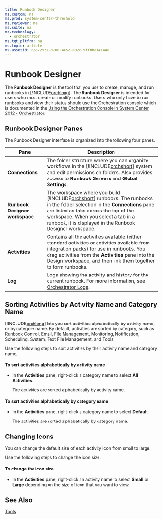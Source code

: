 ```yaml
---
title: Runbook Designer
ms.custom: na
ms.prod: system-center-threshold
ms.reviewer: na
ms.suite: na
ms.technology: 
  - orchestrator
ms.tgt_pltfrm: na
ms.topic: article
ms.assetid: d2872531-d700-4852-a02c-5ffbbaf4144e
---
```

# Runbook Designer
The **Runbook Designer** is the tool that you use to create, manage, and run runbooks in [!INCLUDE[orchlong](../../orch/deploy/includes/orchlong_md.md)]. The **Runbook Designer** is intended for users who must create or modify runbooks. Users who only have to run runbooks and view their status should use the Orchestration console which is documented in the [Using the Orchestration Console in System Center 2012 - Orchestrator](../../orch/manage/Using-the-Orchestration-Console-in-System-Center-2012---Orchestrator.md).  
  
## Runbook Designer Panes  
The Runbook Designer interface is organized into the following four panes.  
  
|Pane|Description|  
|--------|---------------|  
|**Connections**|The folder structure where you can organize workflows in the [!INCLUDE[orchshort](../../om/manage/includes/orchshort_md.md)] system and edit permissions on folders. Also provides access to **Runbook Servers** and **Global Settings**.|  
|**Runbook Designer workspace**|The workspace where you build [!INCLUDE[orchshort](../../om/manage/includes/orchshort_md.md)] runbooks. The runbooks in the folder selection in the **Connections** pane are listed as tabs across the top of the workspace. When you select a tab in a runbook, it is displayed in the Runbook Designer workspace.|  
|**Activities**|Contains all the activities available \(either standard activities or activities available from integration packs\) for use in runbooks. You drag activities from the **Activities** pane into the Design workspace, and then link them together to form runbooks.|  
|**Log**|Logs showing the activity and history for the current runbook. For more information, see [Orchestrator Logs](../../orch/manage/Orchestrator-Logs.md).|  
  
## Sorting Activities by Activity Name and Category Name  
[!INCLUDE[orchlong](../../orch/deploy/includes/orchlong_md.md)] lets you sort activities alphabetically by activity name, or by category name. By default, activities are sorted by category, such as Runbook Control, Email, File Management, Monitoring, Notification, Scheduling, System, Text File Management, and Tools.  
  
Use the following steps to sort activities by their activity name and category name.  
  
#### To sort activities alphabetically by activity name  
  
-   In the **Activities** pane, right\-click a category name to select **All Activities**.  
  
    The activities are sorted alphabetically by activity name.  
  
#### To sort activities alphabetically by category name  
  
-   In the **Activities** pane, right\-click a category name to select **Default**.  
  
    The activities are sorted alphabetically by category name.  
  
## Changing Icons  
You can change the default size of each activity icon from small to large.  
  
Use the following steps to change the icon size.  
  
#### To change the icon size  
  
-   In the **Activities** pane, right\-click an activity name to select **Small** or **Large** depending on the size of icon that you want to view.  
  
## See Also  
[Tools](../../orch/manage/Tools.md)  
  
